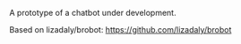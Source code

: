 A prototype of a chatbot under development.


Based on lizadaly/brobot: https://github.com/lizadaly/brobot

